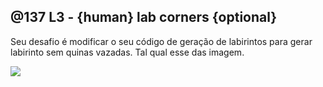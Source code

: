 ## @137 L3 - {human} lab corners {optional}

Seu desafio é modificar o seu código de geração de labirintos para gerar labirinto sem quinas vazadas. Tal qual esse das imagem.

![](https://raw.githubusercontent.com/qxcodeed/arcade/master/base/137/lab.png)